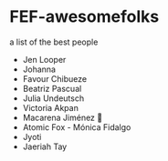# FEF-awesomefolks

a list of the best people

* Jen Looper
* Johanna
* Favour Chibueze
* Beatriz Pascual
* Julia Undeutsch
* Victoria Akpan
* Macarena Jiménez 🦊
* Atomic Fox - Mónica Fidalgo
* Jyoti
* Jaeriah Tay
